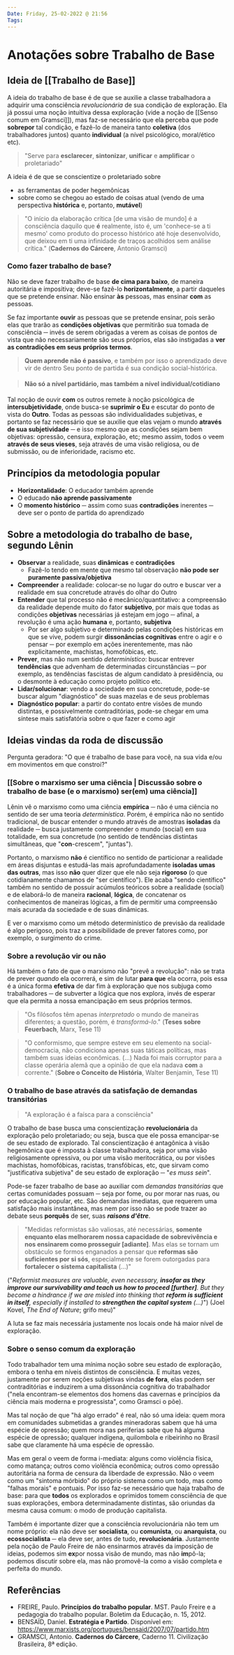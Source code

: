 ```yaml
---
Date: Friday, 25-02-2022 @ 21:56
Tags: 
---
```

# Anotações sobre Trabalho de Base
## Ideia de [[Trabalho de Base]]
A ideia do trabalho de base é de que se auxilie a classe trabalhadora a adquirir uma consciência *revolucionária* de sua condição de exploração. Ela já possui uma noção intuitiva dessa exploração (vide a noção de [[Senso comum em Gramsci]]), mas faz-se necessário que ela perceba que pode **sobrepor** tal condição, e fazê-lo de maneira tanto **coletiva** (dos trabalhadores juntos) quanto **individual** (a nível psicológico, moral/ético etc).

> "Serve para **esclarecer**, **sintonizar**, **unificar** e **amplificar** o proletariado"

A ideia é de que se conscientize o proletariado sobre
* as ferramentas de poder hegemônicas
* sobre como se chegou ao estado de coisas atual (vendo de uma perspectiva **histórica** e, portanto, **mutável**)

> "O início da elaboração crítica [de uma visão de mundo] é a consciência daquilo que **é** realmente, isto é, um 'conhece-se a ti mesmo' como produto do processo histórico até hoje desenvolvido, que deixou em ti uma infinidade de traços acolhidos sem análise crítica." (**Cadernos do Cárcere**, Antonio Gramsci)

### Como fazer trabalho de base?
Não se deve fazer trabalho de base **de cima para baixo**, de maneira autoritária e impositiva; deve-se fazê-lo **horizontalmente**, a partir daqueles que se pretende ensinar. 
Não ensinar **às** pessoas, mas ensinar **com** as pessoas.

Se faz importante **ouvir** as pessoas que se pretende ensinar, pois serão elas que trarão as **condições objetivas** que permitirão sua tomada de consciência ─ invés de serem obrigadas a verem as coisas de pontos de vista que não necessariamente são seus próprios, elas são instigadas a **ver as contradições em seus próprios termos**. 

> **Quem aprende não é passivo**, e também por isso o aprendizado deve vir de dentro
> Seu ponto de partida é sua condição social-histórica.

> #### Não só a nível partidário, mas também a nível individual/cotidiano

Tal noção de ouvir **com** os outros remete à noção psicológica de **intersubjetividade**, onde busca-se **suprimir o Eu** e escutar do ponto de vista do **Outro**. Todas as pessoas são individualidades subjetivas, e portanto se faz necessário que se auxilie que elas vejam o mundo **através de sua subjetividade** ─ e isso mesmo que as condições sejam bem objetivas: opressão, censura, exploração, etc; mesmo assim, todos o veem **através de seus vieses**, seja através de uma visão religiosa, ou de submissão, ou de inferioridade, racismo etc.

## Princípios da metodologia popular
* **Horizontalidade**: O educador também aprende
* O educado **não aprende passivamente**
* O **momento histórico** ─ assim como suas **contradições** inerentes ─ deve ser o ponto de partida do aprendizado

## Sobre a metodologia do trabalho de base, segundo Lênin
* **Observar** a realidade, suas **dinâmicas** e **contradições**
	* Fazê-lo tendo em mente que mesmo tal observação **não pode ser puramente passiva/objetiva**
* **Compreender** a realidade: colocar-se no lugar do outro e buscar ver a realidade em sua concretude através do olhar do Outro
* **Entender** que tal processo não é mecânico/quantitativo: a compreensão da realidade depende muito do fator **subjetivo**, por mais que todas as condições **objetivas** necessárias já estejam em jogo ─ afinal, a revolução é uma ação **humana** e, portanto, **subjetiva**
	* Por ser algo subjetivo e determinado pelas condições históricas em que se vive, podem surgir **dissonâncias cognitivas** entre o agir e o pensar ─ por exemplo em ações inerentemente, mas não explicitamente, machistas, homofóbicas, etc.
* **Prever**, mas não num sentido *determinístico*: buscar entrever **tendências** que advenham de determinadas circunstâncias ─ por exemplo, as tendências fascistas de algum candidato à presidência, ou o desmonte à educação como projeto político etc.
* **Lidar/solucionar**: vendo a sociedade em sua concretude, pode-se buscar algum "diagnóstico" de suas mazelas e de seus problemas
* **Diagnóstico popular**: a partir do contato entre visões de mundo distintas, e possivelmente contraditórias, pode-se chegar em uma síntese mais satisfatória sobre o que fazer e como agir

## Ideias vindas da roda de discussão
Pergunta geradora: "O que é trabalho de base para você, na sua vida e/ou em movimentos em que constroi?"

### [[Sobre o marxismo ser uma ciência | Discussão sobre o trabalho de base (e o marxismo) ser(em) uma ciência]]
Lênin vê o marxismo como uma ciência **empírica** ─ não é uma ciência no sentido de ser uma teoria *determinística*. Porém, é empírica não no sentido tradicional, de buscar entender o mundo através de amostras **isoladas** da realidade ─ busca justamente compreender o mundo (social) em sua totalidade, em sua concretude (no sentido de tendências distintas simultâneas, que "**con**-crescem", "juntas"). 

Portanto, o marxismo **não** é científico no sentido de particionar a realidade em áreas disjuntas e estudá-las mais aprofundadamente **isoladas umas das outras**, mas isso **não** quer dizer que ele não seja **rigoroso** (o que cotidianamente chamamos de "ser científico"). Ele acaba "sendo científico" também no sentido de possuir acúmulos teóricos sobre a realidade (social) e de elaborá-lo de maneira **racional**, **lógica**, de concatenar os conhecimentos de maneiras lógicas, a fim de permitir uma compreensão mais acurada da sociedade e de suas dinâmicas. 

E ver o marxismo como um método determinístico de previsão da realidade é algo perigoso, pois traz a possibilidade de prever fatores como, por exemplo, o surgimento do crime. 

### Sobre a revolução vir ou não
Há também o fato de que o marxismo não "prevê a revolução": não se trata de prever *quando* ela ocorrerá, e sim de lutar **para que** ela ocorra, pois essa é a única forma **efetiva** de dar fim à exploração que nos subjuga como trabalhadores ─ de subverter a lógica que nos explora, invés de esperar que ela permita a nossa emancipação em seus próprios termos.

> "Os filósofos têm apenas _interpretado_ o mundo de maneiras diferentes; a questão, porém, é _transformá-lo_." (**Teses sobre Feuerbach**, Marx, Tese 11)

> "O conformismo, que sempre esteve em seu elemento na social-democracia, não condiciona apenas suas táticas políticas, mas também suas ideias econômicas. (...) Nada foi mais corruptor para a classe operária alemã que a opinião de que ela nadava **com** a corrente." (**Sobre o Conceito de História**, Walter Benjamin, Tese 11)

### O trabalho de base através da satisfação de demandas transitórias
> "A exploração é a faísca para a consciência"

O trabalho de base busca uma conscientização **revolucionária** da exploração pelo proletariado; ou seja, busca que ele possa emancipar-se de seu estado de explorado. Tal conscientização é antagônica à visão hegemônica que é imposta à classe trabalhadora, seja por uma visão religiosamente opressiva, ou por uma visão meritocrática, ou por visões machistas, homofóbicas, racistas, transfóbicas, etc, que sirvam como "justificativa subjetiva" de seu estado de exploração ─ "*es muss sein*".

Pode-se fazer trabalho de base ao auxiliar com *demandas transitórias* que certas comunidades possuam ─ seja por fome, ou por morar nas ruas, ou por educação popular, etc. São demandas imediatas, que requerem uma satisfação mais instantânea, mas nem por isso não se pode trazer ao debate seus **porquês** de ser, suas ***raisons d'être***. 

> "Medidas reformistas são valiosas, até necessárias, **somente enquanto elas melhorarem nossa capacidade de sobrevivência e nos ensinarem como prosseguir [adiante]**. Mas elas se tornam um obstáculo se formos enganados a pensar que **reformas são suficientes por si sós**, especialmente se forem outorgadas para **fortalecer o sistema capitalista** (...)"
> 
("*Reformist measures are valuable, even necessary, **insofar as they improve our survivability and teach us how to proceed [further]**. But they become a hindrance if we are misled into thinking that **reform is sufficient in itself**, especially if installed to **strengthen the capital system** (...)*") (Joel Kovel, *The End of Nature*; grifo meu)"

A luta se faz mais necessária justamente nos locais onde há maior nível de exploração.

### Sobre o senso comum da exploração
Todo trabalhador tem uma mínima noção sobre seu estado de exploração, embora o tenha em níveis distintos de consciência. E muitas vezes, justamente por serem noções subjetivas vindas **de fora**, elas podem ser contraditórias e induzirem a uma dissonância cognitiva do trabalhador ("nela encontram-se elementos dos homens das cavernas e princípios da ciência mais moderna e progressista", como Gramsci o põe). 

Mas tal noção de que "há algo errado" é real, não só uma ideia: quem mora em comunidades submetidas a grandes mineradoras sabem que há uma espécie de opressão; quem mora nas periferias sabe que há alguma espécie de opressão; qualquer indígena, quilombola e ribeirinho no Brasil sabe que claramente há uma espécie de opressão. 

Mas em geral o veem de forma i-mediata: alguns como violência física, como matança; outros como violência econômica; outros como opressão autoritária na forma de censura da liberdade de expressão. Não o veem como um "sintoma mórbido" do próprio sistema como um todo, mas como "falhas morais" e pontuais. Por isso faz-se necessário que haja trabalho de base: para que **todos** os explorados e oprimidos tomem consciência de que suas explorações, embora determinadamente distintas, são oriundas da mesma causa comum: o modo de produção capitalista. 

Também é importante dizer que a consciência revolucionária não tem um nome próprio: ela não deve ser **socialista**, ou **comunista**, ou **anarquista**, ou **ecossocialista** ─ ela deve ser, antes de tudo, **revolucionária**. Justamente pela noção de Paulo Freire de não ensinarmos através da imposição de ideias, podemos sim **ex**por nossa visão de mundo, mas não **im**pô-la; podemos discutir sobre ela, mas não promovê-la como a visão completa e perfeita do mundo. 

## Referências
- FREIRE, Paulo. **Princípios do trabalho popular**. MST. Paulo Freire e a pedagogia do trabalho popular. Boletim da Educação, n. 15, 2012.
- BENSAÏD, Daniel. **Estratégia e Partido**. Disponível em: <https://www.marxists.org/portugues/bensaid/2007/07/partido.htm>
- GRAMSCI, Antonio. **Cadernos do Cárcere**, Caderno 11. Civilização Brasileira, 8ª edição. 